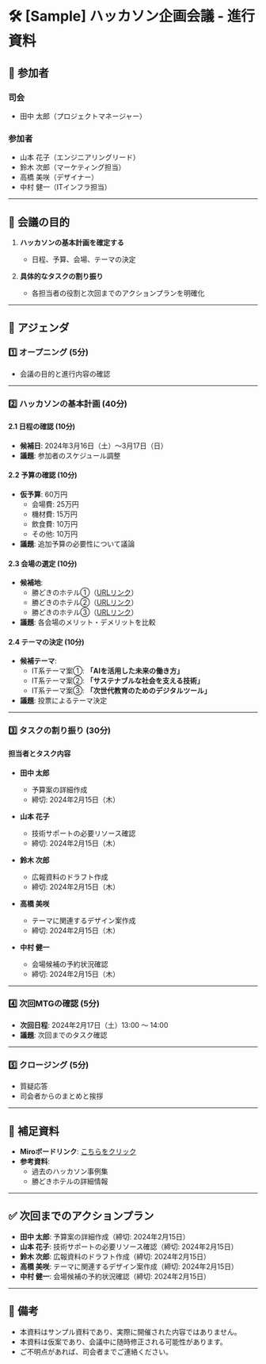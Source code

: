 # 🛠️ [Sample] ハッカソン企画会議 - 進行資料

## 👥 参加者

### 司会
- 田中 太郎（プロジェクトマネージャー）

### 参加者
- 山本 花子（エンジニアリングリード）
- 鈴木 次郎（マーケティング担当）
- 高橋 美咲（デザイナー）
- 中村 健一（ITインフラ担当）

---

## 🎯 会議の目的

1. **ハッカソンの基本計画を確定する**  
   - 日程、予算、会場、テーマの決定  

2. **具体的なタスクの割り振り**  
   - 各担当者の役割と次回までのアクションプランを明確化  

---

## 📝 アジェンダ

### 1️⃣ オープニング (5分)

- 会議の目的と進行内容の確認  

---

### 2️⃣ ハッカソンの基本計画 (40分)

#### 2.1 日程の確認 (10分)
- **候補日**: 2024年3月16日（土）～3月17日（日）  
- **議題**: 参加者のスケジュール調整  

#### 2.2 予算の確認 (10分)
- **仮予算**: 60万円  
  - 会場費: 25万円  
  - 機材費: 15万円  
  - 飲食費: 10万円  
  - その他: 10万円  
- **議題**: 追加予算の必要性について議論  

#### 2.3 会場の選定 (10分)
- **候補地**:  
  - 勝どきのホテル①（[URLリンク](#)）  
  - 勝どきのホテル②（[URLリンク](#)）  
  - 勝どきのホテル③（[URLリンク](#)）  
- **議題**: 各会場のメリット・デメリットを比較  

#### 2.4 テーマの決定 (10分)
- **候補テーマ**:  
  - IT系テーマ案①: **「AIを活用した未来の働き方」**  
  - IT系テーマ案②: **「サステナブルな社会を支える技術」**  
  - IT系テーマ案③: **「次世代教育のためのデジタルツール」**  
- **議題**: 投票によるテーマ決定  

---

### 3️⃣ タスクの割り振り (30分)

#### 担当者とタスク内容
- **田中 太郎**  
  - 予算案の詳細作成  
  - 締切: 2024年2月15日（木）  

- **山本 花子**  
  - 技術サポートの必要リソース確認  
  - 締切: 2024年2月15日（木）  

- **鈴木 次郎**  
  - 広報資料のドラフト作成  
  - 締切: 2024年2月15日（木）  

- **高橋 美咲**  
  - テーマに関連するデザイン案作成  
  - 締切: 2024年2月15日（木）  

- **中村 健一**  
  - 会場候補の予約状況確認  
  - 締切: 2024年2月15日（木）  

---

### 4️⃣ 次回MTGの確認 (5分)
- **次回日程**: 2024年2月17日（土）13:00 ～ 14:00  
- **議題**: 次回までのタスク確認  

---

### 5️⃣ クロージング (5分)
- 質疑応答  
- 司会者からのまとめと挨拶  

---

## 📌 補足資料

- **Miroボードリンク**: [こちらをクリック](#)  
- **参考資料**:  
  - 過去のハッカソン事例集  
  - 勝どきホテルの詳細情報  

---

## ✅ 次回までのアクションプラン

- **田中 太郎**: 予算案の詳細作成（締切: 2024年2月15日）  
- **山本 花子**: 技術サポートの必要リソース確認（締切: 2024年2月15日）  
- **鈴木 次郎**: 広報資料のドラフト作成（締切: 2024年2月15日）  
- **高橋 美咲**: テーマに関連するデザイン案作成（締切: 2024年2月15日）  
- **中村 健一**: 会場候補の予約状況確認（締切: 2024年2月15日）  

---

## 🌟 備考

- 本資料はサンプル資料であり、実際に開催された内容ではありません。
- 本資料は仮案であり、会議中に随時修正される可能性があります。  
- ご不明点があれば、司会者までご連絡ください。  
